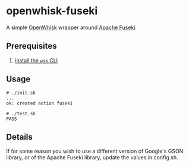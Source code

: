 # openwhisk-fuseki

A simple [OpenWhisk](https://github.com/openwhisk/openwhisk) wrapper
around [Apache
Fuseki](https://jena.apache.org/documentation/fuseki2/).

## Prerequisites

 1. [install the `wsk` CLI](https://bluemix.net/openwhisk/cli)


## Usage

```
# ./init.sh
...
ok: created action fuseki

# ./test.sh
PASS
```


## Details

If for some reason you wish to use a different version of Google's
GSON library, or of the Apache Fuseki library, update the values in
config.sh.